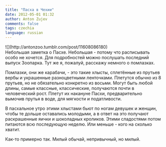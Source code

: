```yaml
---
title: "Пасха в Чехии"
date: 2012-05-01 01:32
author: Anton Zujev
comments: false
tags: czechia 
language: russian
---
```


<div class="fotorama" data-width="100%" data-allowfullscreen="native">
    ![](http://antonzoo.tumblr.com/post/11608086180)
</div>
Небольшая заметка о Пасхе. Небольшая - потому что расписывать особо не хочется. Для подробностей можно послушать последний выпуск Зоопарка. Тут же я, пожалуй, расскажу немного о помлазках.

Помлазки, они же карабачи, - это такие хлысты, сплетённые из прутьев вербы и украшенные разноцветными ленточками. Плетутся обычно из 8 прутьев, но не обязательно конкретно из восьми. Могут быть любой длины, самые классные, классические, получаются почти в человеческий рост. Плетут их накануне Пасхи, предварительно вымочив прутья в воде, для мягкости и податливости. 

В пасхальное утро этими хлыстами бьют по ногам девушек и женщин, чтобы те дольше оставались молодыми, а в ответ на это получают раскрашенные яички и шоколадных кроликов. Этими сладостями потом питаются всю последующую неделю. Или меньше - кого на сколько хватит.

Как-то примерно так. Милый обычай, непривычный, но милый. 